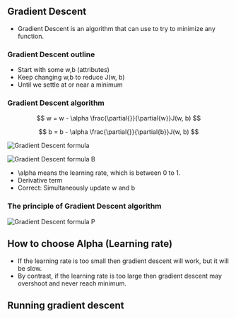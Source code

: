 ## Gradient Descent

- Gradient Descent is an algorithm that can use to try to minimize any function.

### Gradient Descent outline

- Start with some w,b (attributes)
- Keep changing w,b to reduce J(w, b)
- Until we settle at or near a minimum

### Gradient Descent algorithm

$$ w = w - \alpha \frac{\partial{}}{\partial{w}}J(w, b) $$

$$ b = b - \alpha \frac{\partial{}}{\partial{b}}J(w, b) $$

![Gradient Descent formula](https://img.yzmblog.top/MachineLearning/gradientDescent.jpg)

![Gradient Descent formula B](https://img.yzmblog.top/MachineLearning/gradientDescentB.jpg)

- \alpha means the learning rate, which is between 0 to 1.
- Derivative term
- Correct: Simultaneously update w and b

### The principle of Gradient Descent algorithm

![Gradient Descent formula P](https://img.yzmblog.top/MachineLearning/gradientDescentP.jpg)

## How to choose Alpha (Learning rate)

- If the learning rate is too small then gradient descent will work, but it will be slow.
- By contrast, if the learning rate is too large then gradient descent may overshoot and never reach minimum.

## Running gradient descent
